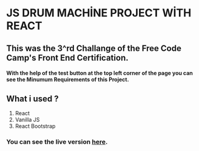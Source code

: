 # JS DRUM MACHİNE PROJECT WİTH REACT
## This was the 3^rd Challange of the Free Code Camp's Front End Certification.
#### With the help of the test button at the top left corner of the page you can see the Minumum Requirements of this Project.
## What i used ?
1. React
2. Vanilla JS
3. React Bootstrap
### You can see the live version [here](https://react-drummachine.netlify.com/).

